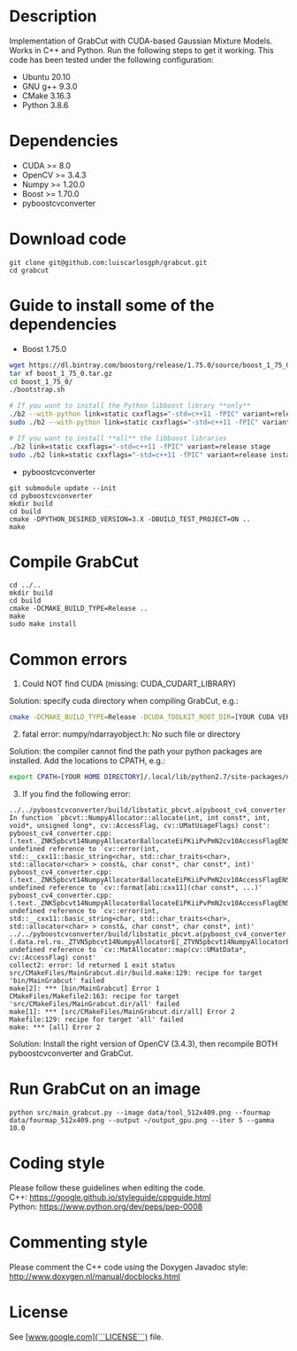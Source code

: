 # Description
Implementation of GrabCut with CUDA-based Gaussian Mixture Models. Works in C++ and Python. Run the following steps to get it working.
This code has been tested under the following configuration:
* Ubuntu 20.10
* GNU g++ 9.3.0
* CMake 3.16.3
* Python 3.8.6

# Dependencies
* CUDA >= 8.0
* OpenCV >= 3.4.3
* Numpy >= 1.20.0
* Boost >= 1.70.0
* pyboostcvconverter

# Download code
```
git clone git@github.com:luiscarlosgph/grabcut.git
cd grabcut
```

# Guide to install **some** of the dependencies
* Boost 1.75.0
```bash
wget https://dl.bintray.com/boostorg/release/1.75.0/source/boost_1_75_0.tar.gz
tar xf boost_1_75_0.tar.gz
cd boost_1_75_0/
./bootstrap.sh 

# If you want to install the Python libboost library **only**
./b2 --with-python link=static cxxflags="-std=c++11 -fPIC" variant=release stage
sudo ./b2 --with-python link=static cxxflags="-std=c++11 -fPIC" variant=release install

# If you want to install **all** the libboost libraries
./b2 link=static cxxflags="-std=c++11 -fPIC" variant=release stage
sudo ./b2 link=static cxxflags="-std=c++11 -fPIC" variant=release install
```

* pyboostcvconverter
```
git submodule update --init
cd pyboostcvconverter
mkdir build
cd build
cmake -DPYTHON_DESIRED_VERSION=3.X -DBUILD_TEST_PROJECT=ON ..
make
```

# Compile GrabCut
```
cd ../..
mkdir build
cd build
cmake -DCMAKE_BUILD_TYPE=Release ..
make
sudo make install
```

# Common errors
1. Could NOT find CUDA (missing: CUDA_CUDART_LIBRARY)

Solution: specify cuda directory when compiling GrabCut, e.g.:
```bash
cmake -DCMAKE_BUILD_TYPE=Release -DCUDA_TOOLKIT_ROOT_DIR=[YOUR CUDA VERSION]..
```

2. fatal error: numpy/ndarrayobject.h: No such file or directory

Solution: the compiler cannot find the path your python packages are installed. Add the locations to CPATH, e.g.:
```bash
export CPATH=[YOUR HOME DIRECTORY]/.local/lib/python2.7/site-packages/numpy/core/include:$CPATH
```

3. If you find the following error:
```
../../pyboostcvconverter/build/libstatic_pbcvt.a(pyboost_cv4_converter.cpp.o): In function `pbcvt::NumpyAllocator::allocate(int, int const*, int, void*, unsigned long*, cv::AccessFlag, cv::UMatUsageFlags) const':
pyboost_cv4_converter.cpp:(.text._ZNK5pbcvt14NumpyAllocator8allocateEiPKiiPvPmN2cv10AccessFlagENS5_14UMatUsageFlagsE[_ZNK5pbcvt14NumpyAllocator8allocateEiPKiiPvPmN2cv10AccessFlagENS5_14UMatUsageFlagsE]+0x9d): undefined reference to `cv::error(int, std::__cxx11::basic_string<char, std::char_traits<char>, std::allocator<char> > const&, char const*, char const*, int)'
pyboost_cv4_converter.cpp:(.text._ZNK5pbcvt14NumpyAllocator8allocateEiPKiiPvPmN2cv10AccessFlagENS5_14UMatUsageFlagsE[_ZNK5pbcvt14NumpyAllocator8allocateEiPKiiPvPmN2cv10AccessFlagENS5_14UMatUsageFlagsE]+0x2c5): undefined reference to `cv::format[abi:cxx11](char const*, ...)'
pyboost_cv4_converter.cpp:(.text._ZNK5pbcvt14NumpyAllocator8allocateEiPKiiPvPmN2cv10AccessFlagENS5_14UMatUsageFlagsE[_ZNK5pbcvt14NumpyAllocator8allocateEiPKiiPvPmN2cv10AccessFlagENS5_14UMatUsageFlagsE]+0x2ed): undefined reference to `cv::error(int, std::__cxx11::basic_string<char, std::char_traits<char>, std::allocator<char> > const&, char const*, char const*, int)'
../../pyboostcvconverter/build/libstatic_pbcvt.a(pyboost_cv4_converter.cpp.o):(.data.rel.ro._ZTVN5pbcvt14NumpyAllocatorE[_ZTVN5pbcvt14NumpyAllocatorE]+0x38): undefined reference to `cv::MatAllocator::map(cv::UMatData*, cv::AccessFlag) const'
collect2: error: ld returned 1 exit status
src/CMakeFiles/MainGrabcut.dir/build.make:129: recipe for target 'bin/MainGrabcut' failed
make[2]: *** [bin/MainGrabcut] Error 1
CMakeFiles/Makefile2:163: recipe for target 'src/CMakeFiles/MainGrabcut.dir/all' failed
make[1]: *** [src/CMakeFiles/MainGrabcut.dir/all] Error 2
Makefile:129: recipe for target 'all' failed
make: *** [all] Error 2
```

Solution: Install the right version of OpenCV (3.4.3), then recompile BOTH pyboostcvconverter and GrabCut.

# Run GrabCut on an image
```
python src/main_grabcut.py --image data/tool_512x409.png --fourmap data/fourmap_512x409.png --output ~/output_gpu.png --iter 5 --gamma 10.0
```

# Coding style
Please follow these guidelines when editing the code.  
C++: https://google.github.io/styleguide/cppguide.html  
Python: https://www.python.org/dev/peps/pep-0008

# Commenting style
Please comment the C++ code using the Doxygen Javadoc style: http://www.doxygen.nl/manual/docblocks.html

# License
See [www.google.com](```LICENSE```) file.
